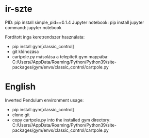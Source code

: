 # ir-szte


PID: pip install simple_pid==0.1.4
Jupyter notebook: pip install jupyter
command: jupyter notebook 


Fordított inga keretrendszer használata: 
- pip install gym[classic_control]
- git klónozása
- cartpole.py másolása a telepített gym mappába: C:/Users/<username>/AppData/Roaming/Python/Python39/site-packages/gym/envs/classic_control/cartpole.py

# English

Inverted Pendulum environment usage:
- pip install gym[classic_control]
- clone git
- copy cartpole.py into the installed gym directory: C:/Users/<username>/AppData/Roaming/Python/Python39/site-packages/gym/envs/classic_control/cartpole.py
